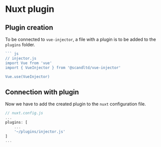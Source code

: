 # Nuxt plugin

## Plugin creation

To be connected to `vue-injector`, a file with a plugin is to be added to the `plugins` folder.

``` js
``` js
// injector.js
import Vue from 'vue'
import { VueInjector } from '@scandltd/vue-injector'

Vue.use(VueInjector)
```

## Connection with plugin

Now we have to add the created plugin to the `nuxt` configuration file.

``` js
// nuxt.config.js
...
plugins: [
    ...
    '~/plugins/injector.js'
]
...
```
